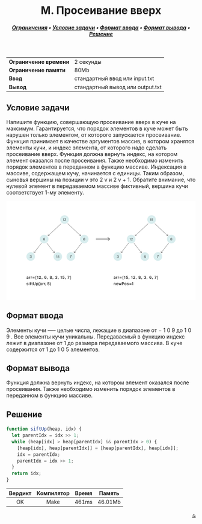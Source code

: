 <h1 align="center">M. Просеивание вверх</h1>

<h5 align="center">
<a href="#limits">Ограничения</a>
•
<a href="#task">Условие задачи</a>
•
<a href="#input">Формат ввода</a>
•
<a href="#output">Формат вывода</a>
•
<a href="#solution">Решение</a>
</h5>

<br>

<table id="limits">
<tbody>
<tr>
<td>
<b>Ограничение времени</b>
</td>
<td>
2 секунды
</td>
</tr>
<tr>
<td>
<b>Ограничение памяти</b>
</td>
<td>
80Mb
</td>
</tr>
<tr>
<td>
<b>Ввод</b>
</td>
<td>
стандартный ввод или input.txt
</td>
</tr>
<tr>
<td>
<b>Вывод</b>
</td>
<td>
стандартный вывод или output.txt
</td>
</tr>
</tbody>
</table>

<h2 id="task">Условие задачи</h2>

Напишите функцию, совершающую просеивание вверх в куче на максимум. Гарантируется, что порядок элементов в куче может быть нарушен только элементом, от которого запускается просеивание.
Функция принимает в качестве аргументов массив, в котором хранятся элементы кучи, и индекс элемента, от которого надо сделать просеивание вверх. Функция должна вернуть индекс, на котором элемент оказался после просеивания. Также необходимо изменить порядок элементов в переданном в функцию массиве.
Индексация в массиве, содержащем кучу, начинается с единицы. Таким образом, сыновья вершины на позиции
v
это
2
v
и
2
v + 1. Обратите внимание, что нулевой элемент в передаваемом массиве фиктивный, вершина кучи соответствует 1-му элементу.

<img src="./pic.png" align="center">

<h2 id="input">Формат ввода</h2>

Элементы кучи —– целые числа, лежащие в диапазоне от
−
1
0
9
до
1
0
9
. Все элементы кучи уникальны. Передаваемый в функцию индекс лежит в диапазоне от 1 до размера передаваемого массива. В куче содержится от
1
до
1
0
5
элементов.

<h2 id="output">Формат вывода</h2>

Функция должна вернуть индекс, на котором элемент оказался после просеивания. Также необходимо изменить порядок элементов в переданном в функцию массиве.

<h2 id="solution">Решение</h2>

```javascript
function siftUp(heap, idx) {
  let parentIdx = idx >> 1;
  while (heap[idx] > heap[parentIdx] && parentIdx > 0) {
    [heap[idx], heap[parentIdx]] = [heap[parentIdx], heap[idx]];
    idx = parentIdx;
    parentIdx = idx >> 1;
  }
  return idx;
}
```
<table>
  <thead>
    <tr>
      <th>Вердикт</th>
      <th>Компилятор</th>
      <th>Время</th>
      <th>Память</th>
    </tr>
  </thead>
  <tbody>
<tr align="center">
<td>OK</td>
<td>Make</td>
<td>461ms</td>
<td>46.01Mb</td>
</tr>
  </tbody>
</table>

<p width="100%" align="right"><a href="#">🔝</a></p>